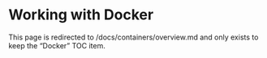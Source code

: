 # Working with Docker

This page is redirected to /docs/containers/overview.md and only exists to keep the “Docker” TOC item.
